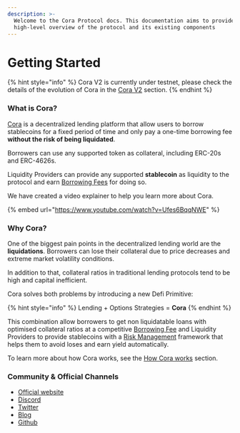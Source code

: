 ```yaml
---
description: >-
  Welcome to the Cora Protocol docs. This documentation aims to provide a
  high-level overview of the protocol and its existing components
---
```


# Getting Started

{% hint style="info" %}
Cora V2 is currently under testnet, please check the details of the evolution of Cora in the [Cora V2](cora-v2.md) section.
{% endhint %}

### **What is Cora?**

[Cora](https://www.cora.money) is a decentralized lending platform that allow users to borrow stablecoins for a fixed period of time and only pay a one-time borrowing fee **without the risk of being liquidated**.

Borrowers can use any supported token as collateral, including ERC-20s and ERC-4626s.

Liquidity Providers can provide any supported **stablecoin** as liquidity to the protocol and earn [Borrowing Fees](protocol-concepts/borrowing-fees.md) for doing so.

We have created a video explainer to help you learn more about Cora.

{% embed url="https://www.youtube.com/watch?v=Ufes6BqqNWE" %}

### **Why Cora?**

One of the biggest pain points in the decentralized lending world are the **liquidations**. Borrowers can lose their collateral due to price decreases and extreme market volatility conditions.&#x20;

In addition to that, collateral ratios in traditional lending protocols tend to be high and capital inefficient.

Cora solves both problems by introducing a new Defi Primitive:

{% hint style="info" %}
Lending + Options Strategies = **Cora**
{% endhint %}

This combination allow borrowers to get non liquidatable loans with optimised collateral ratios at a competitive [Borrowing Fee](protocol-concepts/borrowing-fees.md) and Liquidity Providers to provide stablecoins with a [Risk Management](protocol-concepts/risk-management.md) framework that helps them to avoid loses and earn yield automatically.

To learn more about how Cora works, see the [How Cora works](protocol-concepts/how-cora-works.md) section.

### Community & Official Channels <a href="#community-and-official-channels" id="community-and-official-channels"></a>

* [Official website](https://cora.money)
* [Discord](https://discord.gg/f2CBcXe3cv)
* [Twitter](https://twitter.com/CoraProtocol)
* [Blog](https://mirror.xyz/coraprotocol.eth)
* [Github](https://github.com/cora-protocol)

​

